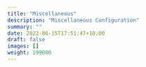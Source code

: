 ```yaml
---
title: "Miscellaneous"
description: "Miscellaneous Configuration"
summary: ""
date: 2022-06-15T17:51:47+10:00
draft: false
images: []
weight: 199000
---
```


